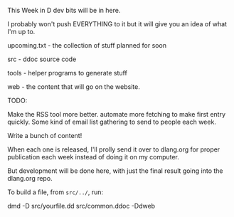 This Week in D dev bits will be in here.

I probably won't push EVERYTHING to it but it will give you an idea
of what I'm up to.

upcoming.txt - the collection of stuff planned for soon

src - ddoc source code

tools - helper programs to generate stuff

web - the content that will go on the website.


TODO:

Make the RSS tool more better.
automate more fetching to make first entry quickly.
Some kind of email list gathering to send to people each week.

Write a bunch of content!



When each one is released, I'll prolly send it over to dlang.org
for proper publication each week instead of doing it on my computer.

But development will be done here, with just the final result going
into the dlang.org repo.



To build a file, from `src/../`, run:

dmd -D src/yourfile.dd src/common.ddoc -Ddweb
